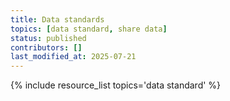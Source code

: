 ```yaml
---
title: Data standards
topics: [data standard, share data]
status: published
contributors: []
last_modified_at: 2025-07-21
---
```


{% include resource_list topics='data standard' %}
